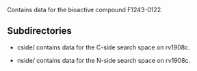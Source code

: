 Contains data for the bioactive compound F1243-0122.

## Subdirectories

- cside/ contains data for the C-side search space on rv1908c.

- nside/ contains data for the N-side search space on rv1908c.

